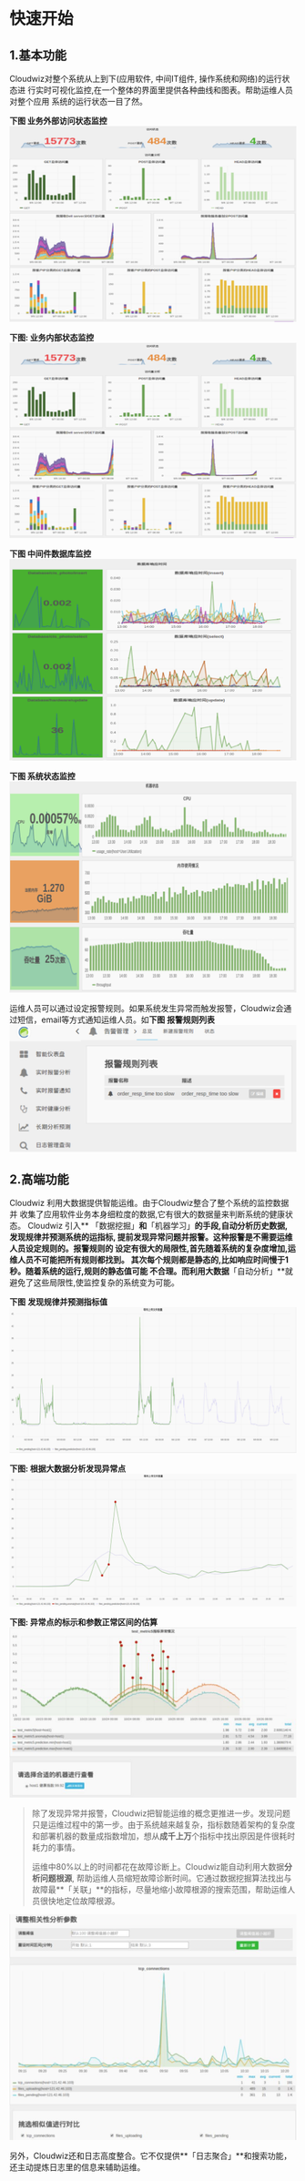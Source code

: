 # 快速开始

## 1.基本功能

Cloudwiz对整个系统从上到下\(应用软件, 中间IT组件, 操作系统和网络\)的运行状态进 行实时可视化监控,在一个整体的界面里提供各种曲线和图表。帮助运维人员对整个应用 系统的运行状态一目了然。

**下图 业务外部访问状态监控**![](images/i_2_1.png)

**下图: 业务内部状态监控**![](images/i_2_2.png)

**下图 中间件数据库监控**![](images/i_2_3.png)

**下图 系统状态监控**![](images/i_2_4.png)

运维人员可以通过设定报警规则。如果系统发生异常而触发报警，Cloudwiz会通过短信，email等方式通知运维人员。如**下图 报警规则列表**![](images/i_2_5.png)

## 2.高端功能

Cloudwiz 利用大数据提供智能运维。由于Cloudwiz整合了整个系统的监控数据并 收集了应用软件业务本身细粒度的数据,它有很大的数据量来判断系统的健康状态。 Cloudwiz 引入** 「数据挖掘」**和**「机器学习」**的手段,自动分析历史数据, 发现规律并预测系统的运指标, 提前发现异常问题并报警。这种报警是不需要运维人员设定规则的。报警规则的 设定有很大的局限性,首先随着系统的复杂度增加,运维人员不可能把所有规则都找到。 其次每个规则都是静态的,比如响应时间慢于1秒。随着系统的运行,规则的静态值可能 不合理。而利用大数据**「自动分析」**就避免了这些局限性,使监控复杂的系统变为可能。



**下图**  **发现规律并预测指标值**![](images/i_2_6.png)

**下图: 根据大数据分析发现异常点**![](images/i_2_7.png)

**下图: 异常点的标示和参数正常区间的估算**![](images/i_2_8.png)

> 除了发现异常并报警，Cloudwiz把智能运维的概念更推进一步。发现问题只是运维过程中的第一步。由于系统越来越复杂，指标数随着架构的复杂度和部署机器的数量成指数增加，想从**成千上万**个指标中找出原因是件很耗时耗力的事情。
>
> 运维中80%以上的时间都花在故障诊断上。Cloudwiz能自动利用大数据**分析问题根源**, 帮助运维人员缩短故障诊断时间。它通过数据挖掘算法找出与故障最**「关联」**的指标，尽量地缩小故障根源的搜索范围，帮助运维人员很快地定位故障根源。

![](images/i_2_9.png)

另外，Cloudwiz还和日志高度整合。它不仅提供**「日志聚合」**和搜索功能，还主动提炼日志里的信息来辅助运维。

